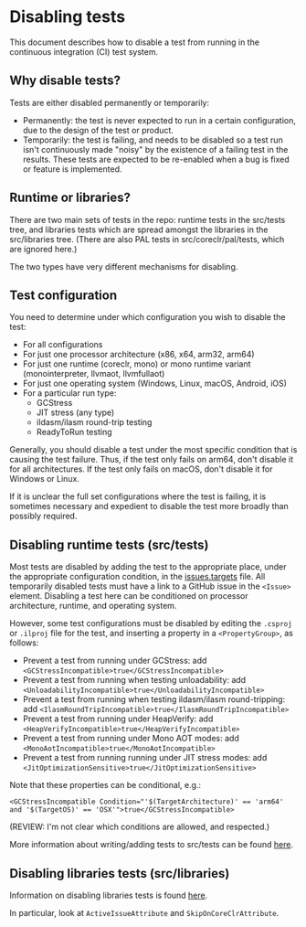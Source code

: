 # Disabling tests

This document describes how to disable a test from running in the continuous integration (CI) test system.

## Why disable tests?

Tests are either disabled permanently or temporarily:
- Permanently: the test is never expected to run in a certain configuration, due to the design of the test or product.
- Temporarily: the test is failing, and needs to be disabled so a test run isn't continuously made "noisy" by the
existence of a failing test in the results. These tests are expected to be re-enabled when a bug is fixed or
feature is implemented.

## Runtime or libraries?

There are two main sets of tests in the repo: runtime tests in the src/tests tree, and libraries tests which
are spread amongst the libraries in the src/libraries tree. (There are also PAL tests in src/coreclr/pal/tests, which
are ignored here.)

The two types have very different mechanisms for disabling.

## Test configuration

You need to determine under which configuration you wish to disable the test:
- For all configurations
- For just one processor architecture (x86, x64, arm32, arm64)
- For just one runtime (coreclr, mono) or mono runtime variant (monointerpreter, llvmaot, llvmfullaot)
- For just one operating system (Windows, Linux, macOS, Android, iOS)
- For a particular run type:
   - GCStress
   - JIT stress (any type)
   - ildasm/ilasm round-trip testing
   - ReadyToRun testing

Generally, you should disable a test under the most specific condition that is causing the test failure.
Thus, if the test only fails on arm64, don't disable it for all architectures. If the test only fails
on macOS, don't disable it for Windows or Linux.

If it is unclear the full set configurations where the test is failing, it is sometimes necessary and
expedient to disable the test more broadly than possibly required.

## Disabling runtime tests (src/tests)

Most tests are disabled by adding the test to the appropriate place, under the appropriate configuration condition,
in the [issues.targets](../../../src/tests/issues.targets) file. All temporarily disabled tests must have a
link to a GitHub issue in the `<Issue>` element. Disabling a test here can be conditioned on processor
architecture, runtime, and operating system.

However, some test configurations must be disabled by editing the `.csproj` or `.ilproj` file for the test,
and inserting a property in a `<PropertyGroup>`, as follows:

- Prevent a test from running under GCStress: add `<GCStressIncompatible>true</GCStressIncompatible>`
- Prevent a test from running when testing unloadability: add `<UnloadabilityIncompatible>true</UnloadabilityIncompatible>`
- Prevent a test from running when testing ildasm/ilasm round-tripping: add `<IlasmRoundTripIncompatible>true</IlasmRoundTripIncompatible>`
- Prevent a test from running under HeapVerify: add `<HeapVerifyIncompatible>true</HeapVerifyIncompatible>`
- Prevent a test from running under Mono AOT modes: add `<MonoAotIncompatible>true</MonoAotIncompatible>`
- Prevent a test from running running under JIT stress modes: add `<JitOptimizationSensitive>true</JitOptimizationSensitive>`

Note that these properties can be conditional, e.g.:
```
<GCStressIncompatible Condition="'$(TargetArchitecture)' == 'arm64' and '$(TargetOS)' == 'OSX'">true</GCStressIncompatible>
```

(REVIEW: I'm not clear which conditions are allowed, and respected.)

More information about writing/adding tests to src/tests can be found [here](../testing/coreclr/test-configuration.md).

## Disabling libraries tests (src/libraries)

Information on disabling libraries tests is found [here](../testing/libraries/filtering-tests.md).

In particular, look at `ActiveIssueAttribute` and `SkipOnCoreClrAttribute`.